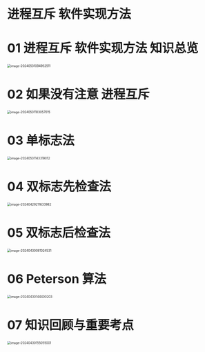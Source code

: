 # 进程互斥 软件实现方法



# 01 进程互斥 软件实现方法 知识总览

<img src="https://cvp.oss-cn-shanghai.aliyuncs.com/picgo/202405310949630.png" alt="image-20240531094952511" style="zoom:50%;" />



# 02 如果没有注意 进程互斥

<img src="https://cvp.oss-cn-shanghai.aliyuncs.com/picgo/202405311030328.png" alt="image-20240531103057015" style="zoom:50%;" />



# 03 单标志法

<img src="https://cvp.oss-cn-shanghai.aliyuncs.com/picgo/202405311433520.png" alt="image-20240531143319012" style="zoom:50%;" />



# 04 双标志先检查法

<img src="https://cvp.oss-cn-shanghai.aliyuncs.com/picgo/202404292116567.png" alt="image-20240429211633982" style="zoom:50%;" />



# 05 双标志后检查法

<img src="https://cvp.oss-cn-shanghai.aliyuncs.com/picgo/202404300810723.png" alt="image-20240430081024531" style="zoom:50%;" />



# 06 Peterson 算法

<img src="https://cvp.oss-cn-shanghai.aliyuncs.com/picgo/202404301444618.png" alt="image-20240430144400203" style="zoom:50%;" />



# 07 知识回顾与重要考点

<img src="https://cvp.oss-cn-shanghai.aliyuncs.com/picgo/202404301550145.png" alt="image-20240430155055001" style="zoom:50%;" />